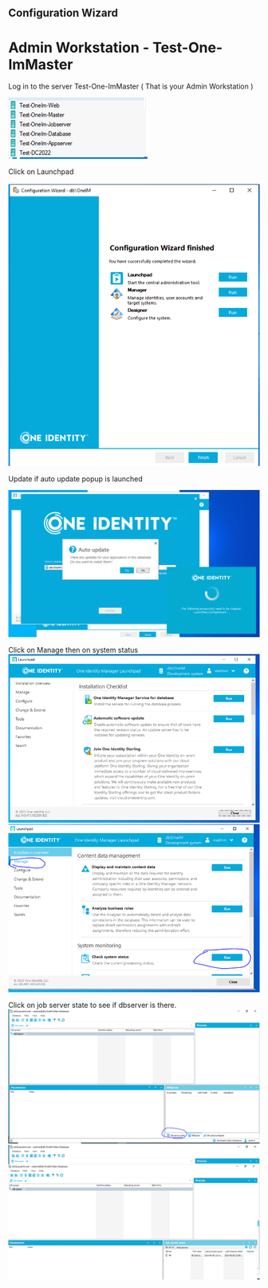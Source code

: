 
<!-- INSTALLATION ONEIM  -->
## Configuration Wizard
# Admin Workstation - Test-One-ImMaster
Log in to the server Test-One-ImMaster ( That is your Admin Workstation ) 

![server Test-One-ImMaster](https://github.com/fardinbarashi/Howto/blob/main/One%20-%20Identity%20Manager/Images/VMSetup1.png)

Click on Launchpad

![](https://github.com/fardinbarashi/Howto/blob/main/One%20-%20Identity%20Manager/Images/configurationwizard/16.png)

Update if auto update popup is launched

![](https://github.com/fardinbarashi/Howto/blob/main/One%20-%20Identity%20Manager/Images/configurationwizard/17.png)

Click on Manage then on system status
![](https://github.com/fardinbarashi/Howto/blob/main/One%20-%20Identity%20Manager/Images/configurationwizard/18.png)
![](https://github.com/fardinbarashi/Howto/blob/main/One%20-%20Identity%20Manager/Images/configurationwizard/19.png)

Click on job server state to see if dbserver is there.
![](https://github.com/fardinbarashi/Howto/blob/main/One%20-%20Identity%20Manager/Images/configurationwizard/20.png)
![](https://github.com/fardinbarashi/Howto/blob/main/One%20-%20Identity%20Manager/Images/configurationwizard/21.png)

